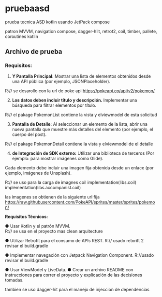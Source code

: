 # pruebaasd
prueba tecnica ASD kotlin usando JetPack compose 

patron MVVM, 
navigation compose, 
dagger-hilt,
retrot2,
coil,
timber,
pallete,
coroutines kotlin

## Archivo de prueba

### Requisitos:

1.  **Y Pantalla Principal:**
Mostrar una lista de elementos obtenidos desde una API pública (por
ejemplo, JSONPlaceholder).

R:// se desarollo con la url de poke api 
https://pokeapi.co/api/v2/pokemon/

2. **Los datos deben incluir título y descripción.**
Implementar una búsqueda para filtrar elementos por título.

R:// el pakage PokemonList contiene la vista y elviewmodel de esta solicitud

3. **Pantalla de Detalle:**
Al seleccionar un elemento de la lista, abrir una nueva pantalla que muestre
más detalles del elemento (por ejemplo, el cuerpo del post).

R:// el pakage PokemonDetail contiene la vista y elviewmodel de el detalle

4. **de Integración de SDK externo:**
Utilizar una biblioteca de terceros (Por ejemplo: para mostrar imágenes como
Glide).

Cada elemento debe incluir una imagen fija obtenida desde un enlace (por
ejemplo, imágenes de Unsplash).

R:// se uso para la carga de imagnes coil 
    implementation(libs.coil)
    implementation(libs.accompanist.coil)

las imagenes se obtienen de la siguiente url fija
https://raw.githubusercontent.com/PokeAPI/sprites/master/sprites/pokemon/

**Requisitos Técnicos:**

● Usar Kotlin y el patrón MVVM.  
R:// se usa en el proyecto mas clean arquitecture 

● Utilizar Retrofit para el consumo de APIs REST.
R:// usado retorift 2 revisar el build.gradle 

● Implementar navegación con Jetpack Navigation Component.
R://usado revisar el build.gradle

● Usar ViewModel y LiveData.
● Crear un archivo README con instrucciones para correr el proyecto y explicación de
las decisiones tomadas.

tambien se uso dagger-hit para el manejo de injeccion de dependencias

    

